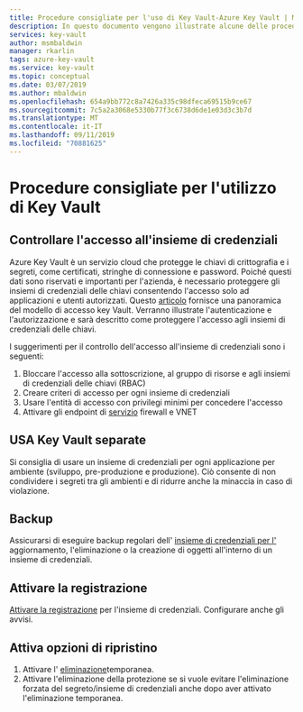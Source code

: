 ```yaml
---
title: Procedure consigliate per l'uso di Key Vault-Azure Key Vault | Microsoft Docs
description: In questo documento vengono illustrate alcune delle procedure consigliate per l'utilizzo di Key Vault
services: key-vault
author: msmbaldwin
manager: rkarlin
tags: azure-key-vault
ms.service: key-vault
ms.topic: conceptual
ms.date: 03/07/2019
ms.author: mbaldwin
ms.openlocfilehash: 654a9bb772c8a7426a335c98dfeca69515b9ce67
ms.sourcegitcommit: 7c5a2a3068e5330b77f3c6738d6de1e03d3c3b7d
ms.translationtype: MT
ms.contentlocale: it-IT
ms.lasthandoff: 09/11/2019
ms.locfileid: "70881625"
---
```

# <a name="best-practices-to-use-key-vault"></a>Procedure consigliate per l'utilizzo di Key Vault

## <a name="control-access-to-your-vault"></a>Controllare l'accesso all'insieme di credenziali

Azure Key Vault è un servizio cloud che protegge le chiavi di crittografia e i segreti, come certificati, stringhe di connessione e password. Poiché questi dati sono riservati e importanti per l'azienda, è necessario proteggere gli insiemi di credenziali delle chiavi consentendo l'accesso solo ad applicazioni e utenti autorizzati. Questo [articolo](key-vault-secure-your-key-vault.md) fornisce una panoramica del modello di accesso key Vault. Verranno illustrate l'autenticazione e l'autorizzazione e sarà descritto come proteggere l'accesso agli insiemi di credenziali delle chiavi.

I suggerimenti per il controllo dell'accesso all'insieme di credenziali sono i seguenti:
1. Bloccare l'accesso alla sottoscrizione, al gruppo di risorse e agli insiemi di credenziali delle chiavi (RBAC)
2. Creare criteri di accesso per ogni insieme di credenziali
3. Usare l'entità di accesso con privilegi minimi per concedere l'accesso
4. Attivare gli endpoint di [servizio](key-vault-overview-vnet-service-endpoints.md) firewall e VNET

## <a name="use-separate-key-vault"></a>USA Key Vault separate

Si consiglia di usare un insieme di credenziali per ogni applicazione per ambiente (sviluppo, pre-produzione e produzione). Ciò consente di non condividere i segreti tra gli ambienti e di ridurre anche la minaccia in caso di violazione.

## <a name="backup"></a>Backup

Assicurarsi di eseguire backup regolari dell' [insieme di credenziali per l'](https://blogs.technet.microsoft.com/kv/2018/07/20/announcing-backup-and-restore-of-keys-secrets-and-certificates/) aggiornamento, l'eliminazione o la creazione di oggetti all'interno di un insieme di credenziali.

## <a name="turn-on-logging"></a>Attivare la registrazione

[Attivare la registrazione](key-vault-logging.md) per l'insieme di credenziali. Configurare anche gli avvisi.

## <a name="turn-on-recovery-options"></a>Attiva opzioni di ripristino

1. Attivare l' [eliminazione](key-vault-ovw-soft-delete.md)temporanea.
2. Attivare l'eliminazione della protezione se si vuole evitare l'eliminazione forzata del segreto/insieme di credenziali anche dopo aver attivato l'eliminazione temporanea.

